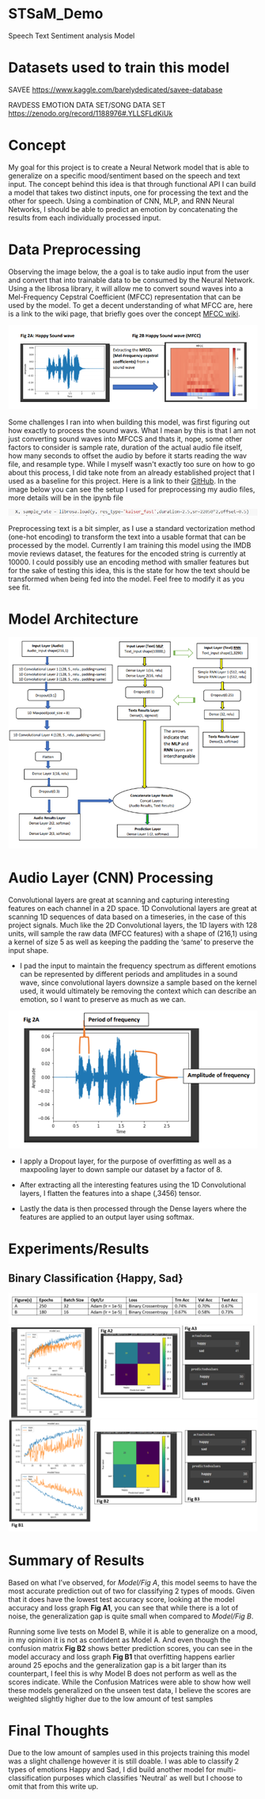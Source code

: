 # STSaM_Demo
Speech Text Sentiment analysis Model

# Datasets used to train this model
SAVEE
https://www.kaggle.com/barelydedicated/savee-database

RAVDESS EMOTION DATA SET/SONG DATA SET
https://zenodo.org/record/1188976#.YLLSFLdKiUk


# Concept
My goal for this project is to create a Neural Network model that is able to generalize on a specific
mood/sentiment based on the speech and text input. The concept behind this idea is that through functional API I can
build a model that takes two distinct inputs, one for processing the text and the other for speech. Using a combination
of CNN, MLP, and RNN Neural Networks, I should be able to predict an emotion by concatenating the results from each
individually processed input.

# Data Preprocessing
Observing the image below, the a goal is to take audio input from the user and convert that into trainable data to be consumed
by the Neural Network. Using a the librosa library, it will allow me to convert sound waves into a Mel-Frequency Cepstral Coefficient (MFCC)
representation that can be used by the model. To get a decent understanding of what MFCC are, here is a link to the wiki page, that briefly goes over the 
concept [MFCC wiki](https://en.wikipedia.org/wiki/Mel-frequency_cepstrum).

![Sound wave to MFCC](./images/Sound%20wav%20to%20mfcc.PNG)

Some challenges I ran into when building this model, was first figuring out how exactly to process the sound wavs. What I mean by this is that I am not just
converting sound waves into MFCCS and thats it, nope, some other factors to consider is sample rate, duration of the actual audio file itself, how many seconds
to offset the audio by before it starts reading the wav file, and resample type. While I myself wasn't exactly too sure on how to go about this process, I did take 
note from an already established project that I used as a baseline for this project. Here is a link to their [GitHub](https://github.com/MITESHPUTHRANNEU/Speech-Emotion-Analyzer). In the image below you can see the setup I used for preprocessing my audio files, more details will be in the ipynb file

![Librosa arguments](./images/librosa_load.PNG)

Preprocessing text is a bit simpler, as I use a standard vectorization method (one-hot encoding) to transform the
text into a usable format that can be processed by the model. Currently I am training this model using the IMDB movie
reviews dataset, the features for the encoded string is currently at 10000. I could possibly use an encoding method with
smaller features but for the sake of testing this idea, this is the state for how the text should be transformed when being fed into the model.
Feel free to modify it as you see fit.

# Model Architecture
![Model Architecture](./images/Model%20Architecture.PNG)

# Audio Layer (CNN) Processing
Convolutional layers are great at scanning and capturing interesting features on each
channel in a 2D space. 1D Convolutional layers are great at scanning 1D sequences of data based on a timeseries, in the
case of this project signals. Much like the 2D Convolutional layers, the 1D layers with 128 units, will sample the raw data (MFCC
features) with a shape of (216,1) using a kernel of size 5 as well as keeping the padding the ‘same’ to preserve the input
shape. 
-  I pad the input to maintain the frequency spectrum as different emotions can be represented by different
periods and amplitudes in a sound wave, since convolutional layers downsize a sample based on the kernel used, it would ultimately be removing the
context which can describe an emotion, so I want to preserve as much as we can. 

![Periods and Frequencies](./images/periods%20and%20frequencies.PNG)

-  I apply a Dropout layer, for the purpose of overfitting as well as a maxpooling layer to down sample our dataset by a factor of 8.

-  After extracting all the interesting features using the 1D Convolutional layers, I flatten the features into a
shape (,3456) tensor.

- Lastly the data is then processed through the Dense layers where the features are applied to an output
layer using softmax. 

# Experiments/Results

## Binary Classification {Happy, Sad}
![Binary Classification Results](./images/Binary%20Classification%20Results.PNG)
![Figure A Results](./images/Fig%20A%20results.PNG)
![Figure B Results](./images/Fig%20B%20results.PNG)

# Summary of Results
Based on what I’ve observed, for *Model/Fig A*, this model seems to have the most accurate prediction out of two for classifying 2 types of moods. Given that it does have the lowest test accuracy score, looking at the model accuracy and loss graph **Fig A1**, you can see that while there is a lot of noise, the generalization gap is quite small when compared to *Model/Fig B*. 

Running some live tests on Model B, while it is able to generalize on a mood, in my opinion it is not as confident as Model A. And even though the confusion matrix **Fig B2**  shows better prediction scores, you can see in the model accuracy and loss graph **Fig B1** that overfitting happens earlier around 25 epochs and the generalization gap is a bit larger than its counterpart, I feel this is why Model B does not perform as well as the scores indicate. 
While the Confusion Matrices were able to show how well these models generalized on the unseen test data, I believe the scores are weighted slightly higher due to the low amount of test samples

# Final Thoughts
Due to the low amount of samples used in this projects training this model was a slight challenge however it is still doable.
I was able to classify 2 types of emotions Happy and Sad, I did build another model for multi-classification purposes which 
classifies 'Neutral' as well but I choose to omit that from this write up.



